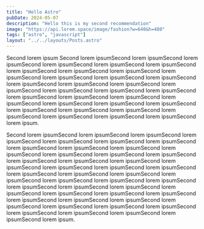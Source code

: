 ```yaml
---
title: "Hello Astro"
pubDate: 2024-05-07
description: "Hello this is my second recommendation"
image: "https://api.lorem.space/image/fashion?w=640&h=480"
tags: ["astro", "javascript"]
layout: "../../layouts/Posts.astro"
---
```


Second lorem ipsum  Second lorem ipsumSecond lorem ipsumSecond lorem ipsumSecond lorem ipsumSecond lorem ipsumSecond lorem ipsumSecond lorem ipsumSecond lorem ipsumSecond lorem ipsumSecond lorem ipsumSecond lorem ipsumSecond lorem ipsumSecond lorem ipsumSecond lorem ipsumSecond lorem ipsumSecond lorem ipsumSecond lorem ipsumSecond lorem ipsumSecond lorem ipsumSecond lorem ipsumSecond lorem ipsumSecond lorem ipsumSecond lorem ipsumSecond lorem ipsumSecond lorem ipsumSecond lorem ipsumSecond lorem ipsumSecond lorem ipsumSecond lorem ipsumSecond lorem ipsumSecond lorem ipsumSecond lorem ipsumSecond lorem ipsumSecond lorem ipsumSecond lorem ipsum.

Second lorem ipsumSecond lorem ipsumSecond lorem ipsumSecond lorem ipsumSecond lorem ipsumSecond lorem ipsumSecond lorem ipsumSecond lorem ipsumSecond lorem ipsumSecond lorem ipsumSecond lorem ipsumSecond lorem ipsumSecond lorem ipsumSecond lorem ipsumSecond lorem ipsumSecond lorem ipsumSecond lorem ipsumSecond lorem ipsumSecond lorem ipsumSecond lorem ipsumSecond lorem ipsumSecond lorem ipsumSecond lorem ipsumSecond lorem ipsumSecond lorem ipsumSecond lorem ipsumSecond lorem ipsumSecond lorem ipsumSecond lorem ipsumSecond lorem ipsumSecond lorem ipsumSecond lorem ipsumSecond lorem ipsumSecond lorem ipsumSecond lorem ipsumSecond lorem ipsumSecond lorem ipsumSecond lorem ipsumSecond lorem ipsumSecond lorem ipsumSecond lorem ipsumSecond lorem ipsumSecond lorem ipsumSecond lorem ipsumSecond lorem ipsumSecond lorem ipsumSecond lorem ipsum.